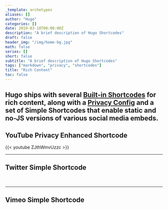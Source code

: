 ```yaml
---
_template: archetypes
aliases: []
author: "Hugo"
categories: []
date: 2019-03-10T00:00:00Z
description: "A brief description of Hugo Shortcodes"
draft: false
header_img: "/img/home-bg.jpg"
math: false
series: []
short: false
subtitle: "A brief description of Hugo Shortcodes"
tags: ["markdown", "privacy", "shortcodes"]
title: "Rich Content"
toc: false
---
```


## Hugo ships with several [Built-in Shortcodes](https://gohugo.io/content-management/shortcodes/#use-hugos-built-in-shortcodes) for rich content, along with a [Privacy Config](https://gohugo.io/about/hugo-and-gdpr/) and a set of Simple Shortcodes that enable static and no-JS versions of various social media embeds. <!--more-->

## YouTube Privacy Enhanced Shortcode

{{< youtube ZJthWmvUzzc >}} <br>

***

## Twitter Simple Shortcode

<br>

***

## Vimeo Simple Shortcode
